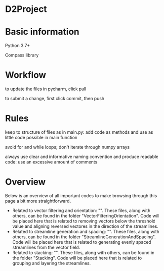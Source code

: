 # D2Project
# Basic information
Python 3.7+

Compass library

# Workflow
to update the files in pycharm, click pull

to submit a change, first click commit, then push

# Rules
keep to structure of files as in main.py: add code as methods and use as little code possible in main function

avoid for and while loops; don't iterate through numpy arrays

always use clear and informative naming convention and produce readable code: use an excessive amount of comments

# Overview

Below is an overview of all important codes to make browsing through this page a bit more straightforward. 

 - Related to vector filtering and orientation: "". These files, along with others, can be found in the folder "VectorFilteringOrientation". Code will be placed here that is related to removing vectors below the threshold value and aligning reversed vectores in the direction of the streamlines. 
 - Related to streamline generation and spacing: "". These files, along with others, can be found in the folder "StreamlineGenerationAndSpacing". Code will be placed here that is related to generating evenly spaced streamlines from the vector field. 
 - Related to stacking: "". These files, along with others, can be found in the folder "Stacking". Code will be placed here that is related to grouping and layering the streamlines.
